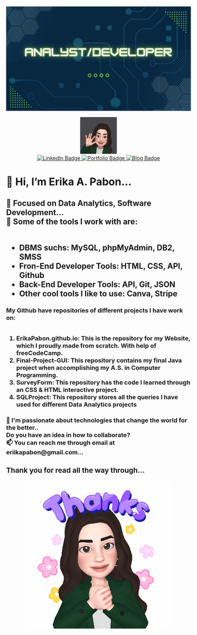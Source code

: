 [![MasterHead](https://raw.githubusercontent.com/ErikaPabon/ErikaPabon/main/AnalystDeveloper.jpg)](https://github.com/ErikaPabon)

<div id="header" align="center">
  <img src="https://raw.githubusercontent.com/ErikaPabon/ErikaPabon/main/Hithere.jpg" width="100"/>
</div>
<div id="badges" align="center">
  <a href="https://www.linkedin.com/in/erikaapabontriana/">
    <img src="https://img.shields.io/badge/LinkedIn-blue?style=for-the-badge&logo=linkedin&logoColor=white" alt="LinkedIn Badge"/>
  </a>
  <a href="https://erikapabon.github.io/">
    <img src="https://img.shields.io/badge/Portfolio-Here!-brightgreen&logoColor=white?style=for-the-badge" alt="Portfolio Badge"/>
  </a>
   <a href="https://erikapabon.hashnode.dev/">
    <img src="https://img.shields.io/badge/Blog-Here!-green?style=for-the-badge&logo=blog" alt="Blog Badge"/>
  </a>
</div>

<h1> 👋 Hi, I’m Erika A. Pabon...</h1>
<h2> 👀 Focused on Data Analytics, Software Development...
<br>🌱 Some of the tools I work with are:
  <ul>
  <br>
  <li>DBMS suchs: MySQL, phpMyAdmin, DB2, SMSS</li>
  <li>Fron-End Developer Tools: HTML, CSS, API, Github</li>
  <li>Back-End Developer Tools: API, Git, JSON </li>
  <li> Other cool tools I like to use: Canva, Stripe </li>
</ul>
  </h2>
  <h3>My Github have repositories of different projects I have work on: 
<br><ol>
<br>
  <li>ErikaPabon.github.io: This is the repository for my Website, which I proudly made from scratch. With help of freeCodeCamp. </li>
  <li>Final-Project-GUI: This repository contains my final Java project when accomplishing my A.S. in Computer Programming. </li>
  <li>SurveyForm: This repository has the code I learned through an CSS & HTML interactive project. </li>
  <li>SQLProject: This repository stores all the queries I have used for different Data Analytics projects</li>
  <ol>
    </h3>
<h3> 💞️ I'm passionate about technologies that change the world for the better.. 
  <br> Do you have an idea in how to collaborate?
<br>📫 You can reach me through email at eriikapabon@gmail.com...
<h3>
<footer>
<h3> Thank you for read all the way through...</h3>
  <div  align="center">
  <img src="https://raw.githubusercontent.com/ErikaPabon/ErikaPabon/main/Thankyou.gif" width="400"/>
</div>
</footer>
